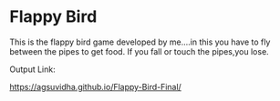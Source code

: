# Flappy Bird

This is the flappy bird game developed by me....in this you have to fly between the pipes to get food.
If you fall or touch the pipes,you lose.


Output Link:

https://agsuvidha.github.io/Flappy-Bird-Final/
